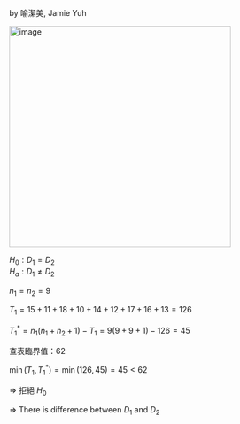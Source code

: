 by 喻潔美, Jamie Yuh

<img width="400" alt="image" src="" /> 

$H_0: D_1 = D_2$  
$H_a: D_1 \ne D_2$  

$n_1 = n_2 = 9$

$T_1 = 15 + 11 + 18 + 10 + 14 + 12 + 17 + 16 + 13 = 126$

$T_1^* = n_1(n_1 + n_2 + 1) - T_1 = 9(9 + 9 + 1) - 126 = 45$

查表臨界值：$62$  

$\min(T_1, T_1^*) = \min(126, 45) = 45 < 62$

$\Rightarrow$ 拒絕 $H_0$

$\Rightarrow$ There is difference between $D_1$ and $D_2$
